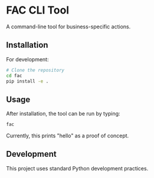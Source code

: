# FAC CLI Tool

A command-line tool for business-specific actions.

## Installation

For development:

```bash
# Clone the repository
cd fac
pip install -e .
```

## Usage

After installation, the tool can be run by typing:

```bash
fac
```

Currently, this prints "hello" as a proof of concept.

## Development

This project uses standard Python development practices.